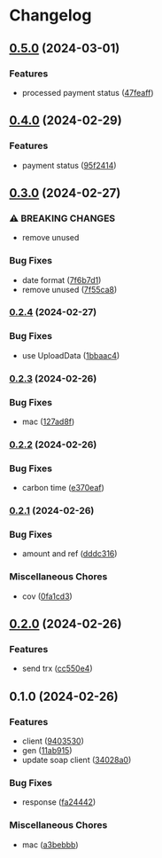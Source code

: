 # Changelog

## [0.5.0](https://www.github.com/brokeyourbike/zenith-bank-cib-api-client-php/compare/v0.4.0...v0.5.0) (2024-03-01)


### Features

* processed payment status ([47feaff](https://www.github.com/brokeyourbike/zenith-bank-cib-api-client-php/commit/47feaff080cc5cfcb7435de1d0234f3598a35222))

## [0.4.0](https://www.github.com/brokeyourbike/zenith-bank-cib-api-client-php/compare/v0.3.0...v0.4.0) (2024-02-29)


### Features

* payment status ([95f2414](https://www.github.com/brokeyourbike/zenith-bank-cib-api-client-php/commit/95f241491772064d27cff4e5da978180001d616a))

## [0.3.0](https://www.github.com/brokeyourbike/zenith-bank-cib-api-client-php/compare/v0.2.4...v0.3.0) (2024-02-27)


### ⚠ BREAKING CHANGES

* remove unused

### Bug Fixes

* date format ([7f6b7d1](https://www.github.com/brokeyourbike/zenith-bank-cib-api-client-php/commit/7f6b7d1ad098e01229c03e3fb04eb2603ffc5077))
* remove unused ([7f55ca8](https://www.github.com/brokeyourbike/zenith-bank-cib-api-client-php/commit/7f55ca880fe2781117e7f8bc75c11cf402e532bb))

### [0.2.4](https://www.github.com/brokeyourbike/zenith-bank-cib-api-client-php/compare/v0.2.3...v0.2.4) (2024-02-27)


### Bug Fixes

* use UploadData ([1bbaac4](https://www.github.com/brokeyourbike/zenith-bank-cib-api-client-php/commit/1bbaac4b3e5bfee066c88776f1bff7353ab479bf))

### [0.2.3](https://www.github.com/brokeyourbike/zenith-bank-cib-api-client-php/compare/v0.2.2...v0.2.3) (2024-02-26)


### Bug Fixes

* mac ([127ad8f](https://www.github.com/brokeyourbike/zenith-bank-cib-api-client-php/commit/127ad8fd786b622aacd7ceed95c90ad93c3b954a))

### [0.2.2](https://www.github.com/brokeyourbike/zenith-bank-cib-api-client-php/compare/v0.2.1...v0.2.2) (2024-02-26)


### Bug Fixes

* carbon time ([e370eaf](https://www.github.com/brokeyourbike/zenith-bank-cib-api-client-php/commit/e370eaf05e1c6e33bd7d914c0e25524772152cad))

### [0.2.1](https://www.github.com/brokeyourbike/zenith-bank-cib-api-client-php/compare/v0.2.0...v0.2.1) (2024-02-26)


### Bug Fixes

* amount and ref ([dddc316](https://www.github.com/brokeyourbike/zenith-bank-cib-api-client-php/commit/dddc316c5483acac11d4fa80463f0e2ca92a3674))


### Miscellaneous Chores

* cov ([0fa1cd3](https://www.github.com/brokeyourbike/zenith-bank-cib-api-client-php/commit/0fa1cd3840ab5f32dc9ec7e018be9a9d87c2a5d2))

## [0.2.0](https://www.github.com/brokeyourbike/zenith-bank-cib-api-client-php/compare/v0.1.0...v0.2.0) (2024-02-26)


### Features

* send trx ([cc550e4](https://www.github.com/brokeyourbike/zenith-bank-cib-api-client-php/commit/cc550e492759a724dd272f105e3a8907e7b782fc))

## 0.1.0 (2024-02-26)


### Features

* client ([9403530](https://www.github.com/brokeyourbike/zenith-bank-cib-api-client-php/commit/940353057a2a17ffccb8937ef83cd9fcc77dbaeb))
* gen ([11ab915](https://www.github.com/brokeyourbike/zenith-bank-cib-api-client-php/commit/11ab91508c6947600128c1e45c731b6e3bbdf307))
* update soap client ([34028a0](https://www.github.com/brokeyourbike/zenith-bank-cib-api-client-php/commit/34028a08154eccd4012fcccea0ac79133262bc12))


### Bug Fixes

* response ([fa24442](https://www.github.com/brokeyourbike/zenith-bank-cib-api-client-php/commit/fa24442e8e3d814b733d164e5b7643b2a42f2fe4))


### Miscellaneous Chores

* mac ([a3bebbb](https://www.github.com/brokeyourbike/zenith-bank-cib-api-client-php/commit/a3bebbb73a36559ec8c277a282fdbe3b361ebd5e))

